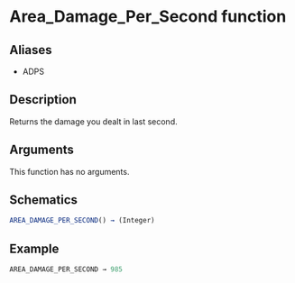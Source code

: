 # Area_Damage_Per_Second function

## Aliases

- ADPS

## Description

Returns the damage you dealt in last second.

## Arguments

This function has no arguments.

## Schematics

```js
AREA_DAMAGE_PER_SECOND() → (Integer)
```

## Example

```js
AREA_DAMAGE_PER_SECOND → 985
```
